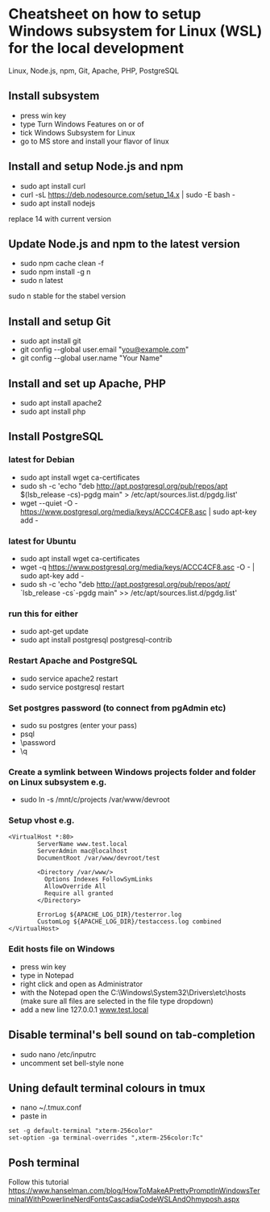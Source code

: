 # Cheatsheet on how to setup Windows subsystem for Linux (WSL) for the local development

Linux, Node.js, npm, Git, Apache, PHP, PostgreSQL


## Install subsystem

* press win key
* type Turn Windows Features on or of
* tick Windows Subsystem for Linux
* go to MS store and install your flavor of linux


## Install and setup Node.js and npm

* sudo apt install curl 
* curl -sL https://deb.nodesource.com/setup_14.x | sudo -E bash -
* sudo apt install nodejs

replace 14 with current version</li>


## Update Node.js and npm to the latest version

* sudo npm cache clean -f
* sudo npm install -g n
* sudo n latest

sudo n stable for the stabel version


## Install and setup Git

* sudo apt install git
* git config --global user.email "you@example.com"
* git config --global user.name "Your Name"


## Install and set up Apache, PHP

* sudo apt install apache2
* sudo apt install php


## Install PostgreSQL

### latest for Debian

* sudo apt install wget ca-certificates
* sudo sh -c 'echo "deb http://apt.postgresql.org/pub/repos/apt $(lsb_release -cs)-pgdg main" > /etc/apt/sources.list.d/pgdg.list'
* wget --quiet -O - https://www.postgresql.org/media/keys/ACCC4CF8.asc | sudo apt-key add -

### latest for Ubuntu

* sudo apt install wget ca-certificates
* wget -q https://www.postgresql.org/media/keys/ACCC4CF8.asc -O - | sudo apt-key add -
* sudo sh -c 'echo "deb http://apt.postgresql.org/pub/repos/apt/ \`lsb_release -cs\`-pgdg main" >> /etc/apt/sources.list.d/pgdg.list'

### run this for either

* sudo apt-get update
* sudo apt install postgresql postgresql-contrib


### Restart Apache and PostgreSQL

* sudo service apache2 restart
* sudo service postgresql restart


### Set postgres password (to connect from pgAdmin etc)

* sudo su postgres (enter your pass)
* psql
* \password
* \q


### Create a symlink between Windows projects folder and folder on Linux subsystem e.g.

* sudo ln -s /mnt/c/projects /var/www/devroot


### Setup vhost e.g.
```
<VirtualHost *:80>
        ServerName www.test.local
        ServerAdmin mac@localhost
        DocumentRoot /var/www/devroot/test

        <Directory /var/www/>
          Options Indexes FollowSymLinks
          AllowOverride All
          Require all granted
        </Directory>

        ErrorLog ${APACHE_LOG_DIR}/testerror.log
        CustomLog ${APACHE_LOG_DIR}/testaccess.log combined
</VirtualHost>
```


### Edit hosts file on Windows

* press win key
* type in Notepad
* right click and open as Administrator
* with the Notepad open the C:\Windows\System32\Drivers\etc\hosts (make sure all files are selected in the file type dropdown)
* add a new line 127.0.0.1 www.test.local


## Disable terminal's bell sound on tab-completion

* sudo nano /etc/inputrc
* uncomment set bell-style none


## Uning default terminal colours in tmux

* nano ~/.tmux.conf
* paste in
```
set -g default-terminal "xterm-256color"
set-option -ga terminal-overrides ",xterm-256color:Tc"
```


## Posh terminal

Follow this tutorial
https://www.hanselman.com/blog/HowToMakeAPrettyPromptInWindowsTerminalWithPowerlineNerdFontsCascadiaCodeWSLAndOhmyposh.aspx
